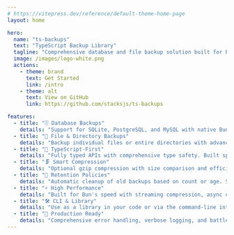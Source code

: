 ```yaml
---
# https://vitepress.dev/reference/default-theme-home-page
layout: home

hero:
  name: "ts-backups"
  text: "TypeScript Backup Library"
  tagline: "Comprehensive database and file backup solution built for Bun runtime with TypeScript-first design."
  image: /images/logo-white.png
  actions:
    - theme: brand
      text: Get Started
      link: /intro
    - theme: alt
      text: View on GitHub
      link: https://github.com/stacksjs/ts-backups

features:
  - title: "🗄️ Database Backups"
    details: "Support for SQLite, PostgreSQL, and MySQL with native Bun drivers. Schema and data backups with custom table filtering."
  - title: "📁 File & Directory Backups"
    details: "Backup individual files or entire directories with advanced filtering, compression, and metadata preservation."
  - title: "🔧 TypeScript-First"
    details: "Fully typed APIs with comprehensive type safety. Built specifically for Bun runtime with modern JavaScript features."
  - title: "🗜️ Smart Compression"
    details: "Optional gzip compression with size comparison and efficiency reporting. Automatic file extension handling."
  - title: "🧹 Retention Policies"
    details: "Automatic cleanup of old backups based on count or age. Supports multiple backup types and custom retention rules."
  - title: "⚡ High Performance"
    details: "Built for Bun's speed with streaming compression, async operations, and minimal memory footprint."
  - title: "🛠️ CLI & Library"
    details: "Use as a library in your code or via the command-line interface. Compiled binaries for all major platforms."
  - title: "🎯 Production Ready"
    details: "Comprehensive error handling, verbose logging, and battle-tested with extensive test suite (77 tests)."
---
```


<Home />
